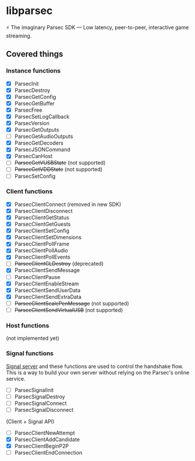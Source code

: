 # libparsec
⚡ The imaginary Parsec SDK — Low latency, peer-to-peer, interactive game streaming.

## Covered things

### Instance functions

- [x] ParsecInit
- [x] ParsecDestroy
- [x] ParsecGetConfig
- [x] ParsecGetBuffer
- [x] ParsecFree
- [x] ParsecSetLogCallback
- [x] ParsecVersion
- [x] ParsecGetOutputs
- [ ] ParsecGetAudioOutputs
- [x] ParsecGetDecoders
- [x] ParsecJSONCommand
- [x] ParsecCanHost
- [ ] ~~ParsecGetVUSBState~~ (not supported)
- [ ] ~~ParsecGetVDDState~~ (not supported)
- [ ] ParsecSetConfig

### Client functions

- [x] ParsecClientConnect (removed in new SDK)
- [x] ParsecClientDisconnect
- [x] ParsecClientGetStatus
- [x] ParsecClientGetGuests
- [x] ParsecClientSetConfig
- [x] ParsecClientSetDimensions
- [x] ParsecClientPollFrame
- [x] ParsecClientPollAudio
- [x] ParsecClientPollEvents
- [ ] ~~ParsecClientGLDestroy~~ (deprecated)
- [x] ParsecClientSendMessage
- [ ] ParsecClientPause
- [x] ParsecClientEnableStream
- [x] ParsecClientSendUserData
- [x] ParsecClientSendExtraData
- [ ] ~~ParsecClientScalePenMessage~~ (not supported)
- [ ] ~~ParsecClientSendVirtualUSB~~ (not supported)

### Host functions

(not implemented yet)

### Signal functions

[Signal server](https://support.parsec.app/hc/en-us/articles/4423453624077-Components-and-Connection-Sequence) and these functions are used to control the handshake flow.<br/>
This is a way to build your own server without relying on the Parsec's online service.

- [ ] ParsecSignalInit
- [ ] ParsecSignalDestroy
- [ ] ParsecSignalConnect
- [ ] ParsecSignalDisconnect

(Client + Signal API)
- [ ] ParsecClientNewAttempt
- [x] ParsecClientAddCandidate
- [x] ParsecClientBeginP2P
- [ ] ParsecClientEndConnection
